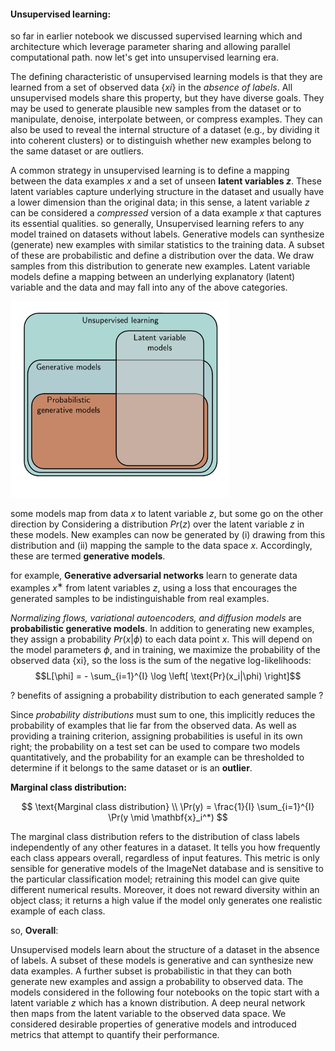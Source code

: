 #### Unsupervised learning:

so far in earlier notebook we discussed supervised learning which and architecture which leverage parameter sharing and allowing parallel computational path. now let's get into unsupervised learning era.

The defining characteristic of unsupervised learning models is that they are learned
from a set of observed data $\{xi\}$ in the *absence of labels*. All unsupervised models share this property, but they have diverse goals. They may be used to generate plausible new samples from the dataset or to manipulate, denoise, interpolate between, or compress
examples. They can also be used to reveal the internal structure of a dataset (e.g., by
dividing it into coherent clusters) or to distinguish whether new examples belong to the
same dataset or are outliers.

A common strategy in unsupervised learning is to define a mapping between the data
examples $x$ and a set of unseen **latent variables $z$**. These latent variables capture underlying structure in the dataset and usually have a lower dimension than the original data; in this sense, a latent variable $z$ can be considered a *compressed* version of a data example $x$ that captures its essential qualities. so generally, Unsupervised learning refers to any model trained on datasets without labels. Generative models can synthesize (generate) new examples with similar statistics to the training data. A subset of these are probabilistic and define a distribution over the data. We
draw samples from this distribution to generate new examples. Latent variable models define a mapping between an underlying explanatory (latent) variable and the data and may fall into any of the above categories.

<img src=../images/taxamony_unsupervised_learning.png width=350>


some models map from data $x$ to latent variable $z$, but some go on the other direction by Considering a distribution $Pr(z)$ over the latent variable $z$ in these models. New examples can now be generated by (i) drawing from this distribution and (ii) mapping the sample to the data space $x$. Accordingly, these are termed **generative models**.

for example, **Generative adversarial networks** learn to generate data examples $x^∗$
from latent variables $z$, using a loss that encourages the generated samples to be indistinguishable from real examples.

*Normalizing flows, variational autoencoders, and diffusion models* are **probabilistic generative models**. In addition to generating new examples, they assign a
probability $Pr(x|\phi)$ to each data point $x$. This will depend on the model parameters $\phi$, and in training, we maximize the probability of the observed data {xi}, so the loss is the sum of the negative log-likelihoods:
$$L[\phi] = - \sum_{i=1}^{I} \log \left[ \text{Pr}(x_i|\phi) \right]$$

$?$ benefits of assigning a probability distribution to each generated sample $?$

Since *probability distributions* must sum to one, this implicitly reduces the probability
of examples that lie far from the observed data. As well as providing a training criterion,
assigning probabilities is useful in its own right; the probability on a test set can be
used to compare two models quantitatively, and the probability for an example can be
thresholded to determine if it belongs to the same dataset or is an **outlier**.

**Marginal class distribution:**

$$
\text{Marginal class distribution} \\
\Pr(y) = \frac{1}{I} \sum_{i=1}^{I} \Pr(y \mid \mathbf{x}_i^*)
$$


The marginal class distribution refers to the distribution of class labels independently of any other features in a dataset. It tells you how frequently each class appears overall, regardless of input features. This metric is only sensible for generative models of the ImageNet database and is sensitive to the particular classification model; retraining this model can give quite
different numerical results. Moreover, it does not reward diversity within an object class; it returns a high value if the model only generates one realistic example of each class.


so, **Overall**:

Unsupervised models learn about the structure of a dataset in the absence of labels. A
subset of these models is generative and can synthesize new data examples. A further
subset is probabilistic in that they can both generate new examples and assign a probability to observed data. The models considered in the following four notebooks on the topic start with
a latent variable $z$ which has a known distribution. A deep neural network then maps
from the latent variable to the observed data space. We considered desirable properties
of generative models and introduced metrics that attempt to quantify their performance.